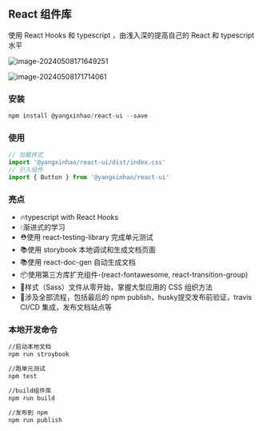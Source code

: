 ## React 组件库

使用 React Hooks 和 typescript ，由浅入深的提高自己的 React 和 typescript 水平

![image-20240508171649251](https://qn.huat.xyz/mac/202405081716349.png)



![image-20240508171714061](https://qn.huat.xyz/mac/202405081717087.png)



### 安装

~~~javascript
npm install @yangxinhao/react-ui --save
~~~

### 使用

~~~javascript
// 加载样式
import '@yangxinhao/react-ui/dist/index.css'
// 引入组件
import { Button } from '@yangxinhao/react-ui'
~~~

###  亮点

* 🔥typescript with React Hooks
* 💧渐进式的学习
* ⛑️使用 react-testing-library 完成单元测试
* 📚使用 storybook 本地调试和生成文档页面
* 📚使用 react-doc-gen 自动生成文档
* 📦使用第三方库扩充组件-(react-fontawesome, react-transition-group)
* 🌹样式（Sass）文件从零开始，掌握大型应用的 CSS 组织方法
* 🎉涉及全部流程，包括最后的 npm publish，husky提交发布前验证，travis CI/CD 集成，发布文档站点等

### 本地开发命令

~~~bash
//启动本地文档
npm run stroybook

//跑单元测试
npm test

//build组件库
npm run build

//发布到 npm
npm run publish
~~~